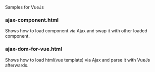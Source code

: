 Samples for VueJs

### ajax-component.html
Shows how to load component via Ajax and swap it with other loaded component.

### ajax-dom-for-vue.html
Shows how to load html(vue template) via Ajax and parse it with VueJs afterwards.


